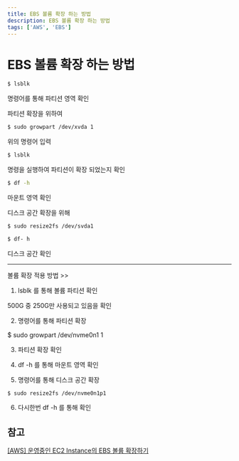 ```yaml
---
title: EBS 볼륨 확장 하는 방법
description: EBS 볼륨 확장 하는 방법
tags: ['AWS', 'EBS']
---
```


# EBS 볼륨 확장 하는 방법

```bash
$ lsblk
```

명령어를 통해 파티션 영역 확인

파티션 확장을 위하여

```bash
$ sudo growpart /dev/xvda 1
```

위의 명령어 입력

```bash
$ lsblk
```

명령을 실행하여 파티션이 확장 되었는지 확인

```bash
$ df -h
```

마운트 영역 확인

디스크 공간 확장을 위해

```bash
$ sudo resize2fs /dev/svda1
```

```bash
$ df- h
```

디스크 공간 확인

---

볼륨 확장 적용 방법 >>

1. lsblk 를 통해 볼륨 파티션 확인

500G 중 250G만 사용되고 있음을 확인

2. 명령어를 통해 파티션 확장

\$ sudo growpart /dev/nvme0n1 1

3. 파티션 확장 확인

4. df -h 를 통해 마운트 영역 확인

5. 명령어를 통해 디스크 공간 확장

```bash
$ sudo resize2fs /dev/nvme0n1p1
```

6. 다시한번 df -h 를 통해 확인

## 참고

[[AWS] 운영중인 EC2 Instance의 EBS 볼륨 확장하기](http://devstory.ibksplatform.com/2017/10/aws-ec2-instance-ebs.html)
